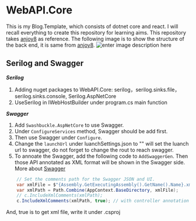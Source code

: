 # WebAPI.Core
This is my Blog.Template, which consists of dotnet core and react. I will recall everything to create this repository for learning aims. This repository takes [anjoy8](https://github.com/anjoy8/Blog.Core) as reference.
The following image is to show the structure of the back end, it is same from [anjoy8](https://github.com/anjoy8/Blog.Core).
![enter image description here](https://camo.githubusercontent.com/6e66d92b605cf5c6dc9672d416c7e020b85c1e5a/687474703a2f2f61706b2e6e65746572732e636c75622f426c6f672e436f72652e53797374656d2e4172636869746563747572652e706e67)


## Serilog and Swagger
***Serilog***
1. Adding nuget packages to WebAPI.Core: serilog，serilog.sinks.file，serilog.sinks.console, Serilog.AspNetCore
2. UseSerilog in IWebHostBuilder under program.cs main function

***Swagger***
1. Add `Swashbuckle.AspNetCore` to use Swagger.
2. Under `ConfigureServices` method, Swagger should be add first.
3. Then use Swagger under `Configure`.
4. Change the `launchUrl` under luanchSettings.json to "" will set the luanch url to swagger, do not forget to change the rout to reach swagger.
5. To annoate the Swagger, add the following code to `AddSwaggerGen`. Then those API annotated as XML format will be shown in the Swagger side. More about [Swagger](https://docs.microsoft.com/en-us/aspnet/core/tutorials/getting-started-with-swashbuckle?view=aspnetcore-3.1&tabs=visual-studio-mac)
```C#
    // Set the comments path for the Swagger JSON and UI.
    var xmlFile = $"{Assembly.GetExecutingAssembly().GetName().Name}.xml";
    var xmlPath = Path.Combine(AppContext.BaseDirectory, xmlFile);
    // c.IncludeXmlComments(xmlPath);
    c.IncludeXmlComments(xmlPath, true); // with controller annotation
```
And, <GenerateDocumentationFile>true</GenerateDocumentationFile> is to get xml file, write it under .csproj
